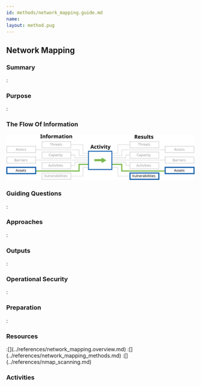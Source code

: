 ```yaml
---
id: methods/network_mapping.guide.md
name: 
layout: method.pug
---
```

## Network Mapping

### Summary
:[](../methods/network_mapping/summary.md)
### Purpose
:[](../methods/network_mapping/purpose.md)
### The Flow Of Information
![Network Mapping Information Flow](images/info_flows/network_mapping.svg)

### Guiding Questions
:[](../methods/network_mapping/guiding_questions.md)
### Approaches
:[](../methods/network_mapping/approaches.md)
### Outputs
:[](../methods/network_mapping/output.md)
### Operational Security
:[](../methods/network_mapping/operational_security.md)
### Preparation
:[](../methods/network_mapping/preparation.md)




### Resources
<div class="greybox">
:[](../references/network_mapping.overview.md)
:[](../references/network_mapping_methods.md)
:[](../references/nmap_scanning.md)
</div>

### Activities
